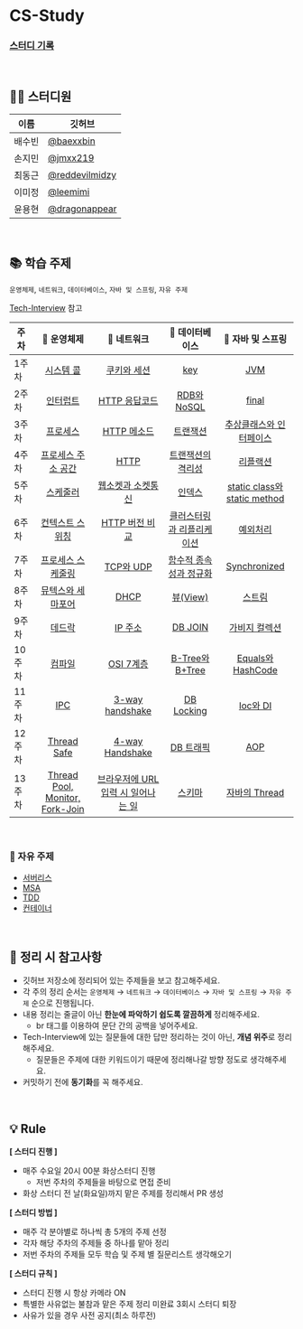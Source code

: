 # CS-Study

### [스터디 기록](https://jmxx219.notion.site/CS-c23e84f06df542e7a0233192fc517c46)

<br/>

## 👨‍💻 스터디원
|이름|깃허브|
|------|---|
|배수빈|[@baexxbin](https://github.com/baexxbin)|
|손지민|[@jmxx219](https://github.com/jmxx219)|
|최동근|[@reddevilmidzy](https://github.com/reddevilmidzy)|
|이미정|[@leemimi](https://github.com/leemimi)|
|윤용현|[@dragonappear](https://github.com/dragonappear)|

<br/>

## 📚 학습 주제
`운영체제`, `네트워크`, `데이터베이스`, `자바 및 스프링`, `자유 주제`

[Tech-Interview](https://github.com/VSFe/Tech-Interview) 참고


|주차|📌 운영체제|📌 네트워크|📌 데이터베이스|📌 자바 및 스프링|
|------|:------:|:------:|:------:|:------:|
|1주차|[시스템 콜](https://github.com/jmxx219/CS-Study/blob/main/OperatingSystem/%EC%8B%9C%EC%8A%A4%ED%85%9C%20%EC%BD%9C.md)|[쿠키와 세션](https://github.com/jmxx219/CS-Study/blob/main/Network/%EC%BF%A0%ED%82%A4%EC%99%80%20%EC%84%B8%EC%85%98.md)|[key](https://github.com/jmxx219/CS-Study/blob/main/Database/key.md)|[JVM](https://github.com/jmxx219/CS-Study/blob/main/Java-Spring/JVM.md)|
|2주차|[인터럽트](https://github.com/jmxx219/CS-Study/blob/main/OperatingSystem/Interrupt.md)|[HTTP 응답코드](https://github.com/jmxx219/CS-Study/blob/main/Network/HTTP%20%EC%9D%91%EB%8B%B5%EC%BD%94%EB%93%9C.md)|[RDB와 NoSQL](https://github.com/jmxx219/CS-Study/blob/main/Database/RDB%EC%99%80%20NoSQL.md)|[final](https://github.com/jmxx219/CS-Study/blob/main/Java-Spring/final.md)|
|3주차|[프로세스](https://github.com/jmxx219/CS-Study/blob/main/OperatingSystem/process.md)|[HTTP 메소드](https://github.com/jmxx219/CS-Study/blob/main/Network/HTTP%20Method.md)|[트랜잭션](https://github.com/jmxx219/CS-Study/blob/main/Database/%ED%8A%B8%EB%9E%9C%EC%9E%AD%EC%85%98.md)|[추상클래스와 인터페이스](https://github.com/jmxx219/CS-Study/blob/main/Java-Spring/%EC%B6%94%EC%83%81%ED%81%B4%EB%9E%98%EC%8A%A4%EC%99%80%20%EC%9D%B8%ED%84%B0%ED%8E%98%EC%9D%B4%EC%8A%A4.md)|
|4주차|[프로세스 주소 공간](https://github.com/jmxx219/CS-Study/blob/main/OperatingSystem/%ED%94%84%EB%A1%9C%EC%84%B8%EC%8A%A4%20%EC%A3%BC%EC%86%8C%EA%B3%B5%EA%B0%84.md)|[HTTP](https://github.com/jmxx219/CS-Study/blob/main/Network/HTTP.md)|[트랜잭션의 격리성](https://github.com/jmxx219/CS-Study/blob/main/Database/%ED%8A%B8%EB%9E%9C%EC%9E%AD%EC%85%98%EC%9D%98%20%EA%B2%A9%EB%A6%AC%EC%84%B1.md)|[리플랙션](https://github.com/jmxx219/CS-Study/blob/main/Java-Spring/reflection.md)|
|5주차|[스케줄러](https://github.com/jmxx219/CS-Study/blob/main/OperatingSystem/%EC%8A%A4%EC%BC%80%EC%A4%84%EB%9F%AC.md)|[웹소켓과 소켓통신](https://github.com/jmxx219/CS-Study/blob/main/Network/%EC%9B%B9%EC%86%8C%EC%BC%93%EA%B3%BC%20%EC%86%8C%EC%BC%93%ED%86%B5%EC%8B%A0.md)|[인덱스](https://github.com/jmxx219/CS-Study/blob/main/Database/%EC%9D%B8%EB%8D%B1%EC%8A%A4.md)|[static class와 static method](https://github.com/jmxx219/CS-Study/blob/main/Java-Spring/static%20class와%20static%20method.md)|
|6주차|[컨텍스트 스위칭](https://github.com/jmxx219/CS-Study/blob/main/OperatingSystem/%EC%BB%A8%ED%85%8D%EC%8A%A4%ED%8A%B8%20%EC%8A%A4%EC%9C%84%EC%B9%AD.md)|[HTTP 버전 비교](https://github.com/jmxx219/CS-Study/blob/main/Network/HTTP%20%EB%B2%84%EC%A0%84%20%EB%B9%84%EA%B5%90.md)|[클러스터링과 리플리케이션](https://github.com/jmxx219/CS-Study/blob/main/Database/%ED%81%B4%EB%9F%AC%EC%8A%A4%ED%84%B0%EB%A7%81%EA%B3%BC%20%EB%A6%AC%ED%94%8C%EB%A6%AC%EC%BC%80%EC%9D%B4%EC%85%98.md)|[예외처리](https://github.com/jmxx219/CS-Study/blob/main/Java-Spring/%EC%98%88%EC%99%B8%EC%B2%98%EB%A6%AC(Exception).md)|
|7주차|[프로세스 스케줄링](https://github.com/jmxx219/CS-Study/blob/main/OperatingSystem/%ED%94%84%EB%A1%9C%EC%84%B8%EC%84%9C%20%EC%8A%A4%EC%BC%80%EC%A4%84%EB%A7%81%20%EC%95%8C%EA%B3%A0%EB%A6%AC%EC%A6%98.md)|[TCP와 UDP](https://github.com/jmxx219/CS-Study/blob/main/Network/TCP%EC%99%80%20UDP.md)|[함수적 종속성과 정규화](https://github.com/jmxx219/CS-Study/blob/main/Database/%ED%95%A8%EC%88%98%EC%A0%81%20%EC%A2%85%EC%86%8D%EC%84%B1%EA%B3%BC%20%EC%A0%95%EA%B7%9C%ED%99%94.md)|[Synchronized](https://github.com/jmxx219/CS-Study/blob/main/Java-Spring/Synchronized.md)|
|8주차|[뮤텍스와 세마포어](https://github.com/jmxx219/CS-Study/blob/main/OperatingSystem/%EB%AE%A4%ED%85%8D%EC%8A%A4%EC%99%80%20%EC%84%B8%EB%A7%88%ED%8F%AC%EC%96%B4.md)|[DHCP](https://github.com/jmxx219/CS-Study/blob/main/Network/DHCP.md)|[뷰(View)](https://github.com/jmxx219/CS-Study/blob/main/Database/%EB%B7%B0.md)|[스트림](https://github.com/jmxx219/CS-Study/blob/main/Java-Spring/stream.md)|
|9주차|[데드락](https://github.com/jmxx219/CS-Study/blob/main/OperatingSystem/%EB%8D%B0%EB%93%9C%EB%9D%BD.md)|[IP 주소](https://github.com/jmxx219/CS-Study/blob/main/Network/IP%20%EC%A3%BC%EC%86%8C.md)|[DB JOIN](https://github.com/jmxx219/CS-Study/blob/main/Database/DB%20JOIN.md)|[가비지 컬렉션](https://github.com/jmxx219/CS-Study/blob/main/Java-Spring/Garbage%20Collection.md)|
|10주차|[컴파일](https://github.com/jmxx219/CS-Study/blob/main/OperatingSystem/%EC%BB%B4%ED%8C%8C%EC%9D%BC.md)|[OSI 7계층](https://github.com/jmxx219/CS-Study/blob/main/Network/OSI%207계층.md)|[B-Tree와 B+Tree](https://github.com/jmxx219/CS-Study/blob/main/Database/B-Tree%EC%99%80%20B+Tree.md)|[Equals와 HashCode](https://github.com/jmxx219/CS-Study/blob/main/Java-Spring/equals와%20hashCode.md)|
|11주차|[IPC](https://github.com/jmxx219/CS-Study/blob/main/OperatingSystem/IPC.md)|[3-way handshake](https://github.com/jmxx219/CS-Study/blob/main/Network/3-way%20handshake.md)|[DB Locking](https://github.com/jmxx219/CS-Study/blob/main/Database/DB%20Locking.md)|[Ioc와 DI](https://github.com/jmxx219/CS-Study/blob/main/Java-Spring/IoC%EC%99%80%20DI.md)|
|12주차|[Thread Safe](https://github.com/jmxx219/CS-Study/blob/main/OperatingSystem/Thread%20Safe.md)|[4-way Handshake](https://github.com/jmxx219/CS-Study/blob/main/Network/4-way%20handshake.md)|[DB 트래픽](https://github.com/jmxx219/CS-Study/blob/main/Database/DB_%ED%8A%B8%EB%9E%98%ED%94%BD.md)|[AOP](https://github.com/jmxx219/CS-Study/blob/main/Java-Spring/AOP.md)|
|13주차|[Thread Pool, Monitor, Fork-Join](https://github.com/jmxx219/CS-Study/blob/main/OperatingSystem/Thread%20Pool%2C%20Monitor%2C%20Fork-Join.md)|[브라우저에 URL입력 시 일어나는 일](https://github.com/jmxx219/CS-Study/blob/main/Network/%EB%B8%8C%EB%9D%BC%EC%9A%B0%EC%A0%80%EC%97%90%20URL%EC%9E%85%EB%A0%A5%EC%8B%9C%20%EC%9D%BC%EC%96%B4%EB%82%98%EB%8A%94%EC%9D%BC.md)|[스키마](https://github.com/jmxx219/CS-Study/blob/main/Database/Schema.md)|[자바의 Thread](https://github.com/jmxx219/CS-Study/blob/main/Java-Spring/%EC%9E%90%EB%B0%94%EC%97%90%EC%84%9C%20Thread)|
<br/>

### 📌 자유 주제

- [서버리스](https://github.com/jmxx219/CS-Study/blob/main/ETC/%EC%84%9C%EB%B2%84%EB%A6%AC%EC%8A%A4.md)
- [MSA](https://github.com/jmxx219/CS-Study/blob/main/ETC/MSA.md)
- [TDD](https://github.com/jmxx219/CS-Study/blob/main/ETC/TDD.md)
- [컨테이너](https://github.com/jmxx219/CS-Study/blob/main/ETC/%EC%BB%A8%ED%85%8C%EC%9D%B4%EB%84%88.md)


<br/>

## 💫 정리 시 참고사항
* 깃허브 저장소에 정리되어 있는 주제들을 보고 참고해주세요.
* 각 주의 정리 순서는 `운영체제` → `네트워크` → `데이터베이스` → `자바 및 스프링` → `자유 주제` 순으로 진행됩니다.
* 내용 정리는 줄글이 아닌 **한눈에 파악하기 쉽도록 깔끔하게** 정리해주세요. 
	* br 태그를 이용하여 문단 간의 공백을 넣어주세요. 
* Tech-Interview에 있는 질문들에 대한 답만 정리하는 것이 아닌, **개념 위주**로 정리해주세요.
	* 질문들은 주제에 대한 키워드이기 때문에 정리해나갈 방향 정도로 생각해주세요.
* 커밋하기 전에 **동기화**를 꼭 해주세요.

<br/>

## 💡 Rule

**[ 스터디 진행 ]**
- 매주 수요일 20시 00분 화상스터디 진행
    - 저번 주차의 주제들을 바탕으로 면접 준비
- 화상 스터디 전 날(화요일)까지 맡은 주제를 정리해서 PR 생성

**[ 스터디 방법 ]**
- 매주 각 분야별로 하나씩 총 5개의 주제 선정
- 각자 해당 주차의 주제들 중 하나를 맡아 정리
- 저번 주차의 주제들 모두 학습 및 주제 별 질문리스트 생각해오기

**[ 스터디 규칙 ]**
- 스터디 진행 시 항상 카메라 ON
- 특별한 사유없는 불참과 맡은 주제 정리 미완료 3회시 스터디 퇴장
- 사유가 있을 경우 사전 공지(최소 하루전)
